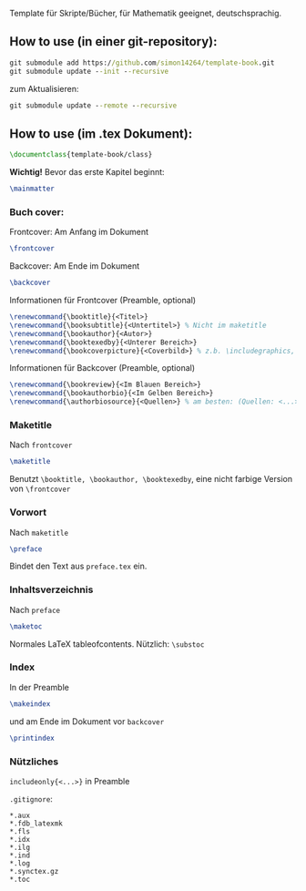 Template für Skripte/Bücher, für Mathematik geeignet, deutschsprachig.

## How to use (in einer git-repository):
```bat
git submodule add https://github.com/simon14264/template-book.git
git submodule update --init --recursive
```
zum Aktualisieren:
```bat
git submodule update --remote --recursive
```

## How to use (im .tex Dokument):
```tex
\documentclass{template-book/class}
```

**Wichtig!** Bevor das erste Kapitel beginnt:
```tex
\mainmatter
```

### Buch cover:
Frontcover: Am Anfang im Dokument
```tex
\frontcover
```
Backcover: Am Ende im Dokument
```tex
\backcover
```
Informationen für Frontcover (Preamble, optional)
```tex
\renewcommand{\booktitle}{<Titel>}
\renewcommand{\booksubtitle}{<Untertitel>} % Nicht im maketitle
\renewcommand{\bookauthor}{<Autor>}
\renewcommand{\booktexedby}{<Unterer Bereich>}
\renewcommand{\bookcoverpicture}{<Coverbild>} % z.b. \includegraphics, Auch nicht im maketitle
```
Informationen für Backcover (Preamble, optional)
```tex
\renewcommand{\bookreview}{<Im Blauen Bereich>}
\renewcommand{\bookauthorbio}{<Im Gelben Bereich>}
\renewcommand{\authorbiosource}{<Quellen>} % am besten: (Quellen: <...>)
```

### Maketitle
Nach `frontcover`
```tex
\maketitle
```
Benutzt `\booktitle, \bookauthor, \booktexedby`, eine nicht farbige Version von `\frontcover`

### Vorwort
Nach `maketitle`
```tex
\preface
```
Bindet den Text aus `preface.tex` ein.

### Inhaltsverzeichnis
Nach `preface`
```tex
\maketoc
```
Normales LaTeX tableofcontents. Nützlich: `\substoc`

### Index
In der Preamble
```tex
\makeindex
```
und am Ende im Dokument vor `backcover`
```tex
\printindex
```

### Nützliches
`includeonly{<...>}` in Preamble

`.gitignore`:
```gitignore
*.aux
*.fdb_latexmk
*.fls
*.idx
*.ilg
*.ind
*.log
*.synctex.gz
*.toc
```